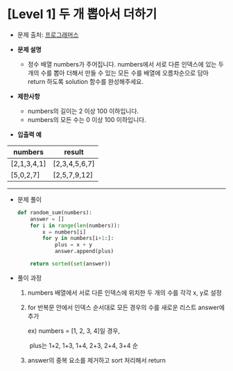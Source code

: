 # [Level 1] 두 개 뽑아서 더하기

- 문제 출처: [프로그래머스](https://programmers.co.kr/learn/courses/30/lessons/68644)



- **문제 설명**
  - 정수 배열 numbers가 주어집니다. numbers에서 서로 다른 인덱스에 있는 두 개의 수를 뽑아 더해서 만들 수 있는 모든 수를 배열에 오름차순으로 담아 return 하도록 solution 함수를 완성해주세요.



- **제한사항**
  - numbers의 길이는 2 이상 100 이하입니다.
  - numbers의 모든 수는 0 이상 100 이하입니다.



- **입출력 예**

| **numbers** | **result**    |
| ----------- | ------------- |
| [2,1,3,4,1] | [2,3,4,5,6,7] |
| [5,0,2,7]   | [2,5,7,9,12]  |



------

- 문제 풀이

  ```python
  def random_sum(numbers):
      answer = []
      for i in range(len(numbers)):
          x = numbers[i]
          for y in numbers[i+1:]:
              plus = x + y
              answer.append(plus)
  
      return sorted(set(answer))
  ```

  

- 풀이 과정

  1. numbers 배열에서 서로 다른 인덱스에 위치한 두 개의 수를 각각 x, y로 설정

  2. for 반복문 안에서 인덱스 순서대로 모든 경우의 수를 새로운 리스트 answer에 추가

       ex) numbers = [1, 2, 3, 4]일 경우,

     ​        plus는 1+2, 1+3, 1+4, 2+3, 2+4, 3+4 순

  3. answer의 중복 요소를 제거하고 sort 처리해서 return